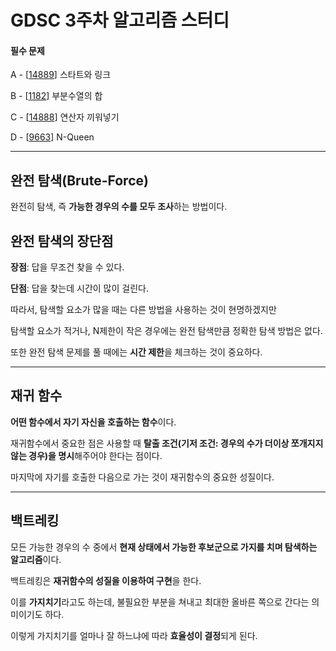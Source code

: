 # GDSC 3주차 알고리즘 스터디        
   
#### 필수 문제   

A - [[14889](https://www.acmicpc.net/problem/14889)] 스타트와 링크

B - [[1182](https://www.acmicpc.net/problem/1182)] 부분수열의 합

C - [[14888](https://www.acmicpc.net/problem/14888)] 연산자 끼워넣기

D - [[9663](https://www.acmicpc.net/problem/9663)] N-Queen

---   

## 완전 탐색(Brute-Force)

완전히 탐색, 즉 **가능한 경우의 수를 모두 조사**하는 방법이다.  


## 완전 탐색의 장단점

**장점**: 답을 무조건 찾을 수 있다.

**단점**: 답을 찾는데 시간이 많이 걸린다.

따라서, 탐색할 요소가 많을 때는 다른 방법을 사용하는 것이 현명하겠지만

탐색할 요소가 적거나, N제한이 작은 경우에는 완전 탐색만큼 정확한 탐색 방법은 없다.

또한 완전 탐색 문제를 풀 때에는 **시간 제한**을 체크하는 것이 중요하다. 

---

## 재귀 함수

**어떤 함수에서 자기 자신을 호출하는 함수**이다. 

재귀함수에서 중요한 점은 사용할 때 **탈출 조건(기저 조건: 경우의 수가 더이상 쪼개지지 않는 경우)을 명시**해주어야 한다는 점이다.

마지막에 자기를 호출한 다음으로 가는 것이 재귀함수의 중요한 성질이다.

---

## 백트레킹

모든 가능한 경우의 수 중에서 **현재 상태에서 가능한 후보군으로 가지를 치며 탐색하는 알고리즘**이다.

백트레킹은 **재귀함수의 성질을 이용하여 구현**을 한다.

이를 **가지치기**라고도 하는데, 불필요한 부분을 쳐내고 최대한 올바른 쪽으로 간다는 의미이기도 하다.

이렇게 가지치기를 얼마나 잘 하느냐에 따라 **효율성이 결정**되게 된다.
